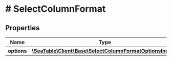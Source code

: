 # # SelectColumnFormat

## Properties

Name | Type | Description | Notes
------------ | ------------- | ------------- | -------------
**options** | [**\SeaTable\Client\Base\SelectColumnFormatOptionsInner[]**](SelectColumnFormatOptionsInner.md) |  | [optional]

